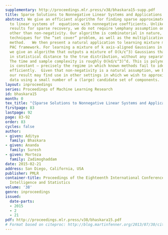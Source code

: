 ```yaml
---
supplementary: http://proceedings.mlr.press/v38/bhaskara15-supp.pdf
title: Sparse Solutions to Nonnegative Linear Systems and Applications
abstract: We give an efficient algorithm for finding sparse approximate solutions
  to linear systems of  equations with nonnegative coefficients. Unlike most known
  results for sparse recovery, we do not require \emphany assumption on the matrix
  other than non-negativity. Our algorithm is combinatorial in nature, inspired by
  techniques for the “set cover” problem, as well as the multiplicative weight update
  method.   We then present a natural application to learning mixture models in the
  PAC framework. For learning a mixture of k axis-aligned Gaussians in d dimensions,
  we give an algorithm that outputs a mixture of O(k/ε^3) Gaussians that is ε-close
  in statistical distance to the true distribution, without any separation assumptions.
  The time and sample complexity is roughly O(kd/ε^3)^d. This is polynomial when d
  is constant – precisely the regime in which known methods fail to identify the components
  efficiently.  Given that non-negativity is a natural assumption, we believe that
  our result may find use in other settings in which we wish to approximately “explain”
  data using a small number of a (large) candidate set of components.
layout: inproceedings
series: Proceedings of Machine Learning Research
id: bhaskara15
month: 0
tex_title: "{Sparse Solutions to Nonnegative Linear Systems and Applications}"
firstpage: 83
lastpage: 92
page: 83-92
order: 83
cycles: false
author:
- given: Aditya
  family: Bhaskara
- given: Ananda
  family: Suresh
- given: Morteza
  family: Zadimoghaddam
date: 2015-02-21
address: San Diego, California, USA
publisher: PMLR
container-title: Proceedings of the Eighteenth International Conference on Artificial
  Intelligence and Statistics
volume: '38'
genre: inproceedings
issued:
  date-parts:
  - 2015
  - 2
  - 21
pdf: http://proceedings.mlr.press/v38/bhaskara15.pdf
# Format based on citeproc: http://blog.martinfenner.org/2013/07/30/citeproc-yaml-for-bibliographies/
---
```

